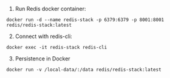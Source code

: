 1. Run Redis docker container:
```
docker run -d --name redis-stack -p 6379:6379 -p 8001:8001 redis/redis-stack:latest
```

2. Connect with redis-cli:
```
docker exec -it redis-stack redis-cli
```

3. Persistence in Docker
```
docker run -v /local-data/:/data redis/redis-stack:latest
```